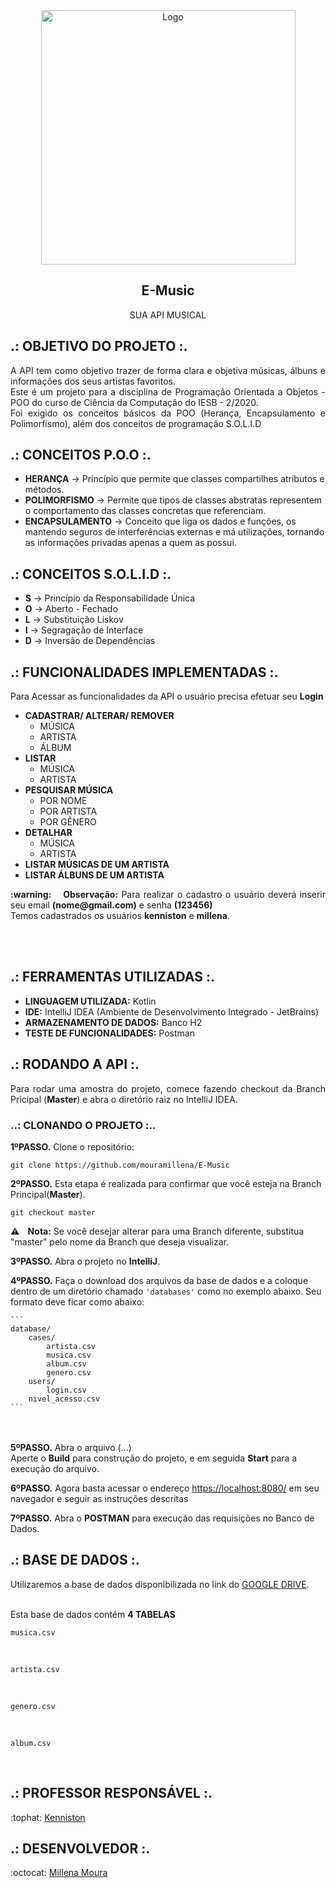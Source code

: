<div align="center">
<img  width="407"  alt="Logo" src="https://user-images.githubusercontent.com/70728316/102001820-0ab0ed80-3cd5-11eb-94e8-36d99af2fb70.JPG">
<h2 align="center"> E-Music </h2> 
<p align="center"> SUA API MUSICAL </p>
</div>

## .: OBJETIVO DO PROJETO :.

<p align="justify"> A API tem como objetivo trazer de forma clara e objetiva músicas, álbuns e informações dos seus artistas favoritos.
   <br> Este é um projeto para a disciplina de Programação Orientada a Objetos - POO do curso de Ciência da Computação do IESB - 2/2020.
   <br> Foi exigido os conceitos básicos da POO (Herança, Encapsulamento e Polimorfismo), além dos conceitos de programação S.O.L.I.D </p>

## .: CONCEITOS P.O.O :.
<p align="justify">
<ul>  
   <li><b>HERANÇA</b> -> Princípio que permite que classes compartilhes atributos e métodos. </li>
   <li><b>POLIMORFISMO</b> -> Permite que tipos de classes abstratas representem o comportamento das classes concretas que referenciam.</li>
   <li><b>ENCAPSULAMENTO</b> -> Conceito que liga os dados e funções, os mantendo seguros de interferências externas e má utilizações, tornando as informações privadas apenas a quem as possui.</li>
</ul>
</p>

## .: CONCEITOS S.O.L.I.D :.
<p align="justify">
<ul>  
   <li><b>S</b> -> Princípio da Responsabilidade Única </li>
   <li><b>O</b> -> Aberto - Fechado </li>
   <li><b>L</b> -> Substituição Liskov </li>
   <li><b>I</b> -> Segragação de Interface </li>
   <li><b>D</b> -> Inversão de Dependências</li>  
</ul>
</p>

## .: FUNCIONALIDADES IMPLEMENTADAS :.
<p align="justify">Para Acessar as funcionalidades da API o usuário precisa efetuar seu <b>Login</b> </p>

<p align="justify">
<ul>
   <li><b>CADASTRAR/ ALTERAR/ REMOVER</b>     
    <ul>
      <li>MÚSICA</li>
      <li>ARTISTA</li>
      <li>ÁLBUM</li>
    </ul> </li>   
   
  <li><b>LISTAR</b>      
    <ul>
      <li>MÚSICA</li>
      <li>ARTISTA</li>
    </ul> </li> 
    
   <li><b>PESQUISAR MÚSICA</b>      
    <ul>
     <li>POR NOME</li>
     <li>POR ARTISTA</li>
     <li>POR GÊNERO</li>
    </ul> </li>
    
   <li><b>DETALHAR</b>      
    <ul>
      <li>MÚSICA</li>
      <li>ARTISTA</li>
    </ul> </li> 
     
  <li><b>LISTAR MÚSICAS DE UM ARTISTA</b></li>
  <li><b>LISTAR ÁLBUNS DE UM ARTISTA</b></li>

</ul>
</p>

<p align="justify"><b> :warning: &nbsp;&nbsp; Observação:</b> Para realizar o cadastro o usuário deverá inserir seu email <b>(nome@gmail.com)</b> e senha <b>(123456)</b>
	<br> Temos cadastrados os usuários <b>kenniston</b> e <b>millena</b>.</p>
<br><br>

## .: FERRAMENTAS UTILIZADAS :.
<ul>
   <li><b>LINGUAGEM UTILIZADA:</b> Kotlin </li>
   <li><b>IDE:</b> IntelliJ IDEA (Ambiente de Desenvolvimento Integrado - JetBrains) </li>
   <li><b>ARMAZENAMENTO DE DADOS:</b> Banco H2 </li> 
   <li><b>TESTE DE FUNCIONALIDADES:</b> Postman </li>
</ul>

## .: RODANDO A API :. 
<p align="justify"> Para rodar uma amostra do projeto, comece fazendo checkout da Branch Pricipal (<b>Master</b>) e abra o diretório raiz no IntelliJ IDEA.</p>

### ..: CLONANDO O PROJETO :..

<b>1ºPASSO.</b> Clone o repositório:

```
git clone https://github.com/mouramillena/E-Music
```

<b>2ºPASSO.</b> Esta etapa é realizada para confirmar que você esteja na Branch Principal(<b>Master</b>). 

```
git checkout master
```

<b> :warning: &nbsp;&nbsp; Nota:</b> Se você desejar alterar para uma Branch diferente, substitua "master" pelo nome da Branch que deseja visualizar.
<br>

<b>3ºPASSO.</b> Abra o projeto no <b>IntelliJ</b>.

<b>4ºPASSO.</b> Faça o download dos arquivos da base de dados e a coloque dentro de um diretório chamado `'databases'` como no exemplo abaixo.
Seu formato deve ficar como abaixo:

    ```
    database/
        cases/
            artista.csv
            musica.csv
            album.csv
	        genero.csv
        users/
            login.csv
	    nivel_acesso.csv
    ```

<br><br>
<b>5ºPASSO.</b> Abra o arquivo (...) 
<br>Aperte o <b>Build</b> para construção do projeto, e em seguida <b>Start</b> para a execução do arquivo.
<br>

<b>6ºPASSO.</b> Agora basta acessar o endereço [https://localhost:8080/](https://localhost:8080/) em seu navegador e seguir as 
instruções descritas

<b>7ºPASSO.</b> Abra o <b>POSTMAN</b> para execução das requisições no Banco de Dados.
<br>

## .: BASE DE DADOS :.
<p align="justify"> Utilizaremos a base de dados disponibilizada no link do <a href="https://drive.google.com/drive/folders/1OfR3AooJ7tN007kLtx9ve4AC5xG9gPx_">GOOGLE DRIVE</a>.</p>

<br> Esta base de dados contém <b>4 TABELAS</b>

```
musica.csv
```
<br>

```
artista.csv
```
<br>

```
genero.csv
```
<br>

```
album.csv
```
<br>

## .: PROFESSOR RESPONSÁVEL :.
<p align="justify"> :tophat: <a href="https://github.com/kenniston"> Kenniston </a> </p>

## .: DESENVOLVEDOR :.
<p align="justify"> :octocat: <a href="https://github.com/mouramillena"> Millena Moura </a> </p>
